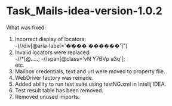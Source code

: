 # Task_Mails-idea-version-1.0.2

What was fixed:

1) Incorrect display of locators:	
  -(//div[@aria-label='���� ������']")	
2) Invalid locators were replaced:	
  -//*[@.....;
  -//span[@class='vN Y7BVp a3q'];	
  etc.	
3) Mailbox credentials, text and url were moved to property file.	
4) WebDriver factory was remade.	
5) Added ability to run test suite using testNG.xml in Intelij IDEA.	
6) Test result table has been removed.	
7) Removed unused imports.	

